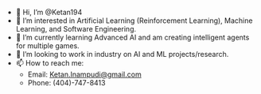 - 👋 Hi, I’m @Ketan194
- 👀 I’m interested in Artificial Learning (Reinforcement Learning), Machine Learning, and Software Engineering.
- 🌱 I’m currently learning Advanced AI and am creating intelligent agents for multiple games. 
- 💞️ I’m looking to work in industry on AI and ML projects/research.
- 📫 How to reach me: 
  - Email: Ketan.Inampudi@gmail.com
  - Phone: (404)-747-8413

<!---
Ketan194/Ketan194 is a ✨ special ✨ repository because its `README.md` (this file) appears on your GitHub profile.
You can click the Preview link to take a look at your changes.
--->
